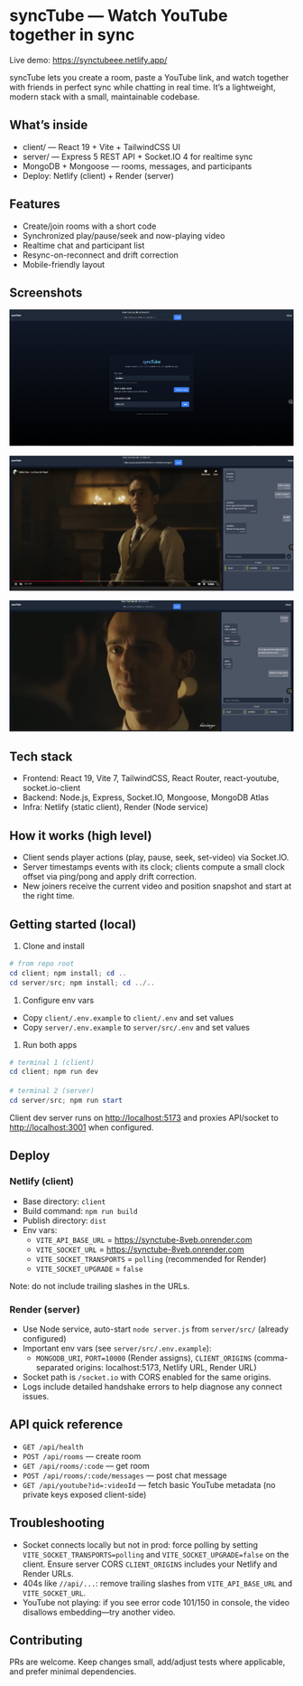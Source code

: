 # syncTube — Watch YouTube together in sync

Live demo: <https://synctubeee.netlify.app/>

syncTube lets you create a room, paste a YouTube link, and watch together with friends in perfect sync while chatting in real time. It’s a lightweight, modern stack with a small, maintainable codebase.

## What’s inside

- client/ — React 19 + Vite + TailwindCSS UI
- server/ — Express 5 REST API + Socket.IO 4 for realtime sync
- MongoDB + Mongoose — rooms, messages, and participants
- Deploy: Netlify (client) + Render (server)

## Features

- Create/join rooms with a short code
- Synchronized play/pause/seek and now-playing video
- Realtime chat and participant list
- Resync-on-reconnect and drift correction
- Mobile-friendly layout

## Screenshots

![Home page](./Screenshot%202025-10-26%20155742.png)

![Room view with player and chat](./Screenshot%202025-10-26%20160228.png)

![Join/Create flow](./Screenshot%202025-10-26%20160250.png)

## Tech stack

- Frontend: React 19, Vite 7, TailwindCSS, React Router, react-youtube, socket.io-client
- Backend: Node.js, Express, Socket.IO, Mongoose, MongoDB Atlas
- Infra: Netlify (static client), Render (Node service)

## How it works (high level)

- Client sends player actions (play, pause, seek, set-video) via Socket.IO.
- Server timestamps events with its clock; clients compute a small clock offset via ping/pong and apply drift correction.
- New joiners receive the current video and position snapshot and start at the right time.

## Getting started (local)

1. Clone and install

```powershell
# from repo root
cd client; npm install; cd ..
cd server/src; npm install; cd ../..
```

1. Configure env vars

- Copy `client/.env.example` to `client/.env` and set values
- Copy `server/.env.example` to `server/src/.env` and set values

1. Run both apps

```powershell
# terminal 1 (client)
cd client; npm run dev

# terminal 2 (server)
cd server/src; npm run start
```

Client dev server runs on <http://localhost:5173> and proxies API/socket to <http://localhost:3001> when configured.

## Deploy

### Netlify (client)

- Base directory: `client`
- Build command: `npm run build`
- Publish directory: `dist`
- Env vars:
  - `VITE_API_BASE_URL` = <https://synctube-8veb.onrender.com>
  - `VITE_SOCKET_URL` = <https://synctube-8veb.onrender.com>
  - `VITE_SOCKET_TRANSPORTS` = `polling` (recommended for Render)
  - `VITE_SOCKET_UPGRADE` = `false`

Note: do not include trailing slashes in the URLs.

### Render (server)

- Use Node service, auto-start `node server.js` from `server/src/` (already configured)
- Important env vars (see `server/src/.env.example`):
  - `MONGODB_URI`, `PORT=10000` (Render assigns), `CLIENT_ORIGINS` (comma-separated origins: localhost:5173, Netlify URL, Render URL)
- Socket path is `/socket.io` with CORS enabled for the same origins.
- Logs include detailed handshake errors to help diagnose any connect issues.

## API quick reference

- `GET /api/health`
- `POST /api/rooms` — create room
- `GET /api/rooms/:code` — get room
- `POST /api/rooms/:code/messages` — post chat message
- `GET /api/youtube?id=:videoId` — fetch basic YouTube metadata (no private keys exposed client-side)

## Troubleshooting

- Socket connects locally but not in prod: force polling by setting `VITE_SOCKET_TRANSPORTS=polling` and `VITE_SOCKET_UPGRADE=false` on the client. Ensure server CORS `CLIENT_ORIGINS` includes your Netlify and Render URLs.
- 404s like `//api/...`: remove trailing slashes from `VITE_API_BASE_URL` and `VITE_SOCKET_URL`.
- YouTube not playing: if you see error code 101/150 in console, the video disallows embedding—try another video.

## Contributing

PRs are welcome. Keep changes small, add/adjust tests where applicable, and prefer minimal dependencies.
